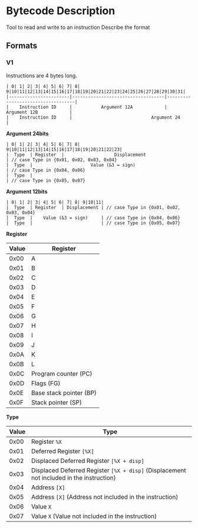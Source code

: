 # Bytecode Description

Tool to read and write to an instruction
Describe the format

## Formats

### V1

Instructions are 4 bytes long.

```
| 0| 1| 2| 3| 4| 5| 6| 7| 8| 9|10|11|12|13|14|15|16|17|18|19|20|21|22|23|24|25|26|27|28|29|30|31|
|-----------------------|-----------------------------------|-----------------------------------|
|    Instruction ID     |           Argument 12A            |           Argument 12B            |
|    Instruction ID     |                              Argument 24                              |
```

**Argument 24bits**
```
| 0| 1| 2| 3| 4| 5| 6| 7| 8| 9|10|11|12|13|14|15|16|17|18|19|20|21|22|23|
|  Type  | Register  |                   Displacement                   | // case Type in {0x01, 0x02, 0x03, 0x04}
|  Type  |                      Value (&3 = sign)                       | // case Type in {0x04, 0x06}
|  Type  |                                                              | // case Type in {0x05, 0x07}
```

**Argument 12bits**
```
| 0| 1| 2| 3| 4| 5| 6| 7| 8| 9|10|11|
|  Type  | Register  | Displacement | // case Type in {0x01, 0x02, 0x03, 0x04}
|  Type  |    Value (&3 = sign)     | // case Type in {0x04, 0x06}
|  Type  |                          | // case Type in {0x05, 0x07}
```

**Register**

| Value | Register |
| ----- | -------- |
| 0x00 | A |
| 0x01 | B |
| 0x02 | C |
| 0x03 | D |
| 0x04 | E |
| 0x05 | F |
| 0x06 | G |
| 0x07 | H |
| 0x08 | I |
| 0x09 | J |
| 0x0A | K |
| 0x0B | L |
| 0x0C | Program counter (PC) |
| 0x0D | Flags (FG) |
| 0x0E | Base stack pointer (BP) |
| 0x0F | Stack pointer (SP) |

**Type**

| Value | Type |
| ----- | ---- |
| 0x00 | Register `%X` |
| 0x01 | Deferred Register `[%X]` |
| 0x02 | Displaced Deferred Register `[%X + disp]` |
| 0x03 | Displaced Deferred Register `[%X + disp]` (Displacement not included in the instruction) |
| 0x04 | Address `[X]` |
| 0x05 | Address `[X]` (Address not included in the instruction) |
| 0x06 | Value `X` |
| 0x07 | Value `X` (Value not included in the instruction) |

